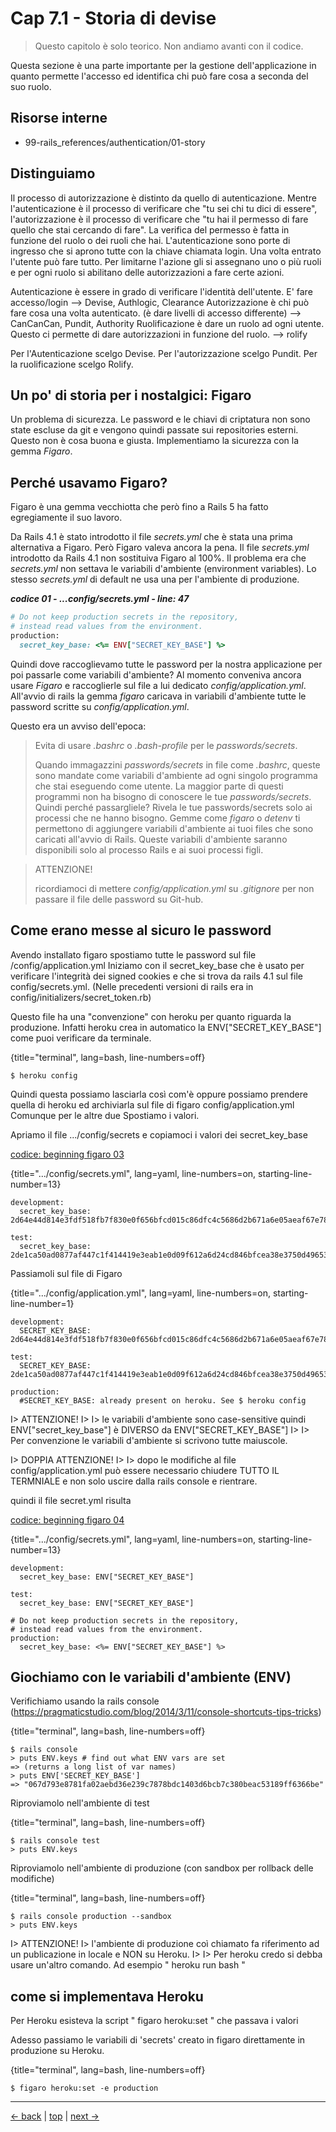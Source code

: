 # <a name="top"></a> Cap 7.1 - Storia di devise

> Questo capitolo è solo teorico. Non andiamo avanti con il codice.

Questa sezione è una parte importante per la gestione dell'applicazione in quanto permette l'accesso ed identifica chi può fare cosa a seconda del suo ruolo.



## Risorse interne

- 99-rails_references/authentication/01-story



## Distinguiamo

Il processo di autorizzazione è distinto da quello di autenticazione. Mentre l'autenticazione è il processo di verificare che "tu sei chi tu dici di essere", l'autorizzazione è il processo di verificare che "tu hai il permesso di fare quello che stai cercando di fare". La verifica del permesso è fatta in funzione del ruolo o dei ruoli che hai.
L'autenticazione sono porte di ingresso che si aprono tutte con la chiave chiamata login. Una volta entrato l'utente può fare tutto. Per limitarne l'azione gli si assegnano uno o più ruoli e per ogni ruolo si abilitano delle autorizzazioni a fare certe azioni.

Autenticazione è essere in grado di verificare l'identità dell'utente. E' fare accesso/login --> Devise, Authlogic, Clearance
Autorizzazione è chi può fare cosa una volta autenticato. (è dare livelli di accesso differente) --> CanCanCan, Pundit, Authority
Ruolificazione è dare un ruolo ad ogni utente. Questo ci permette di dare autorizzazioni in funzione del ruolo. --> rolify

Per l'Autenticazione scelgo Devise.
Per l'autorizzazione scelgo Pundit.
Per la ruolificazione scelgo Rolify.



## Un po' di storia per i nostalgici: Figaro

Un problema di sicurezza.
Le password e le chiavi di criptatura non sono state escluse da git e vengono quindi passate sui repositories esterni. 
Questo non è cosa buona e giusta. Implementiamo la sicurezza con la gemma *Figaro*.



## Perché usavamo Figaro?

Figaro è una gemma vecchiotta che però fino a Rails 5 ha fatto egregiamente il suo lavoro.

Da Rails 4.1 è stato introdotto il file *secrets.yml* che è stata una prima alternativa a Figaro.
Però Figaro valeva ancora la pena. Il file *secrets.yml* introdotto da Rails 4.1 non sostituiva Figaro al 100%.
Il problema era che *secrets.yml* non settava le variabili d'ambiente (environment variables). 
Lo stesso *secrets.yml* di default ne usa una per l'ambiente di produzione.

***codice 01 - ...config/secrets.yml - line: 47***

```ruby
# Do not keep production secrets in the repository,
# instead read values from the environment.
production:
  secret_key_base: <%= ENV["SECRET_KEY_BASE"] %>
```

Quindi dove raccoglievamo tutte le password per la nostra applicazione per poi passarle come variabili d'ambiente?
Al momento conveniva ancora usare *Figaro* e raccoglierle sul file a lui dedicato *config/application.yml*.
All'avvio di rails la gemma *figaro* caricava in variabili d'ambiente tutte le password scritte su *config/application.yml*.

Questo era un avviso dell'epoca:

> Evita di usare *.bashrc* o *.bash-profile* per le *passwords/secrets*.
>
> Quando immagazzini *passwords/secrets* in file come *.bashrc*, queste sono mandate come variabili d'ambiente ad ogni singolo programma che stai eseguendo come utente. 
> La maggior parte di questi programmi non ha bisogno di conoscere le tue *passwords/secrets*. Quindi perché passargliele?
> Rivela le tue passwords/secrets solo ai processi che ne hanno bisogno.
> Gemme come *figaro* o *detenv* ti permettono di aggiungere variabili d'ambiente ai tuoi files che sono caricati all'avvio di Rails. 
> Queste variabili d'ambiente saranno disponibili solo al processo Rails e ai suoi processi figli.

> ATTENZIONE!
>
> ricordiamoci di mettere *config/application.yml* su *.gitignore* per non passare il file delle password su Git-hub.



## Come erano messe al sicuro le password

Avendo installato figaro spostiamo tutte le password sul file /config/application.yml
Iniziamo con il secret_key_base che è usato per verificare l'integrità dei signed cookies e che si trova da rails 4.1 sul file config/secrets.yml. (Nelle precedenti versioni di rails era in config/initializers/secret_token.rb)

Questo file ha una "convenzione" con heroku per quanto riguarda la produzione. Infatti heroku crea in automatico la ENV["SECRET_KEY_BASE"] come puoi verificare da terminale.

{title="terminal", lang=bash, line-numbers=off}
~~~~~~~~
$ heroku config
~~~~~~~~

Quindi questa possiamo lasciarla così com'è oppure possiamo prendere quella di heroku ed archiviarla sul file di figaro config/application.yml 
Comunque per le altre due Spostiamo i valori. 

Apriamo il file .../config/secrets e copiamoci i valori dei secret_key_base

[codice: beginning figaro 03](#code-beginning-figaro-03)

{title=".../config/secrets.yml", lang=yaml, line-numbers=on, starting-line-number=13}
~~~~~~~~
development:
  secret_key_base: 2d64e44d814e3fdf518fb7f830e0f656bfcd015c86dfc4c5686d2b671a6e05aeaf67e780beaaa82b5f3be2c58bd28d616ffef2845233ab5dba9fade5067e0c06

test:
  secret_key_base: 2de1ca50ad0877af447c1f414419e3eab1e0d09f612a6d24cd846bfcea38e3750d4965323aa35d39f945bb18b5f1592c1c590ffee3dbec39973ca299bbacb1ca
~~~~~~~~

Passiamoli sul file di Figaro 

{title=".../config/application.yml", lang=yaml, line-numbers=on, starting-line-number=1}
~~~~~~~~
development:
  SECRET_KEY_BASE: 2d64e44d814e3fdf518fb7f830e0f656bfcd015c86dfc4c5686d2b671a6e05aeaf67e780beaaa82b5f3be2c58bd28d616ffef2845233ab5dba9fade5067e0c06

test:
  SECRET_KEY_BASE: 2de1ca50ad0877af447c1f414419e3eab1e0d09f612a6d24cd846bfcea38e3750d4965323aa35d39f945bb18b5f1592c1c590ffee3dbec39973ca299bbacb1ca

production:
  #SECRET_KEY_BASE: already present on heroku. See $ heroku config
~~~~~~~~

I> ATTENZIONE!
I>
I> le variabili d'ambiente sono case-sensitive quindi ENV["secret_key_base"] è DIVERSO da ENV["SECRET_KEY_BASE"]
I> 
I> Per convenzione le variabili d'ambiente si scrivono tutte maiuscole.

I> DOPPIA ATTENZIONE!
I> 
I> dopo le modifiche al file config/application.yml può essere necessario chiudere TUTTO IL TERMNIALE e non solo uscire dalla rails console e rientrare.


quindi il file secret.yml risulta

[codice: beginning figaro 04](#code-beginning-figaro-04)

{title=".../config/secrets.yml", lang=yaml, line-numbers=on, starting-line-number=13}
~~~~~~~~
development:
  secret_key_base: ENV["SECRET_KEY_BASE"]

test:
  secret_key_base: ENV["SECRET_KEY_BASE"]

# Do not keep production secrets in the repository,
# instead read values from the environment.
production:
  secret_key_base: <%= ENV["SECRET_KEY_BASE"] %>
~~~~~~~~



## Giochiamo con le variabili d'ambiente (ENV)

Verifichiamo usando la rails console (https://pragmaticstudio.com/blog/2014/3/11/console-shortcuts-tips-tricks)

{title="terminal", lang=bash, line-numbers=off}
~~~~~~~~
$ rails console
> puts ENV.keys # find out what ENV vars are set
=> (returns a long list of var names)
> puts ENV['SECRET_KEY_BASE']
=> "067d793e8781fa02aebd36e239c7878bdc1403d6bcb7c380beac53189ff6366be"
~~~~~~~~

Riproviamolo nell'ambiente di test

{title="terminal", lang=bash, line-numbers=off}
~~~~~~~~
$ rails console test
> puts ENV.keys 
~~~~~~~~

Riproviamolo nell'ambiente di produzione (con sandbox per rollback delle modifiche)

{title="terminal", lang=bash, line-numbers=off}
~~~~~~~~
$ rails console production --sandbox
> puts ENV.keys 
~~~~~~~~

I> ATTENZIONE!
I> l'ambiente di produzione coì chiamato fa riferimento ad un publicazione in locale e NON su Heroku. 
I>
I> Per heroku credo si debba usare un'altro comando. Ad esempio " heroku run bash "



## come si implementava Heroku

Per Heroku esisteva la script " figaro heroku:set " che passava i valori

Adesso passiamo le variabili di 'secrets' creato in figaro direttamente in produzione su Heroku.

{title="terminal", lang=bash, line-numbers=off}
~~~~~~~~
$ figaro heroku:set -e production
~~~~~~~~



---

[<- back](https://github.com/flaviobordonidev/leanpubabrandnewcms/blob/master/01-base/06-mockups_i18n/03-change_language_by_url_browser-it.md)
 | [top](#top) |
[next ->](https://github.com/flaviobordonidev/leanpubabrandnewcms/blob/master/01-base/07-authentication/01-devise_story-it.md)
